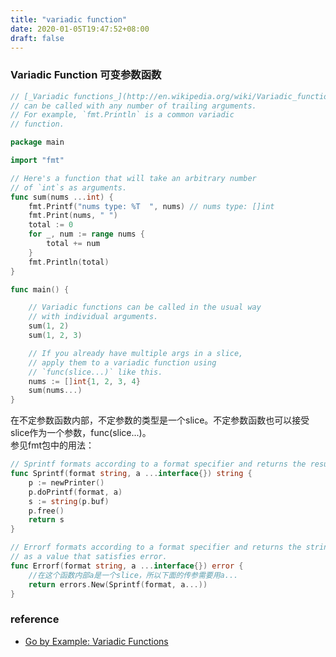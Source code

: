 ```yaml
---
title: "variadic function"
date: 2020-01-05T19:47:52+08:00
draft: false
---
```

### Variadic Function 可变参数函数
```go
// [_Variadic functions_](http://en.wikipedia.org/wiki/Variadic_function)
// can be called with any number of trailing arguments.
// For example, `fmt.Println` is a common variadic
// function.

package main

import "fmt"

// Here's a function that will take an arbitrary number
// of `int`s as arguments.
func sum(nums ...int) {
	fmt.Printf("nums type: %T  ", nums) // nums type: []int
	fmt.Print(nums, " ")
	total := 0
	for _, num := range nums {
		total += num
	}
	fmt.Println(total)
}

func main() {

	// Variadic functions can be called in the usual way
	// with individual arguments.
	sum(1, 2)
	sum(1, 2, 3)

	// If you already have multiple args in a slice,
	// apply them to a variadic function using
	// `func(slice...)` like this.
	nums := []int{1, 2, 3, 4}
	sum(nums...)
}
```
在不定参数函数内部，不定参数的类型是一个slice。不定参数函数也可以接受slice作为一个参数，func(slice...)。   
参见fmt包中的用法：
```go
// Sprintf formats according to a format specifier and returns the resulting string.
func Sprintf(format string, a ...interface{}) string {
	p := newPrinter()
	p.doPrintf(format, a)
	s := string(p.buf)
	p.free()
	return s
}

// Errorf formats according to a format specifier and returns the string
// as a value that satisfies error.
func Errorf(format string, a ...interface{}) error {
    //在这个函数内部a是一个slice，所以下面的传参需要用a...
	return errors.New(Sprintf(format, a...))
}
```
### reference
- [Go by Example: Variadic Functions](https://gobyexample.com/variadic-functions)
